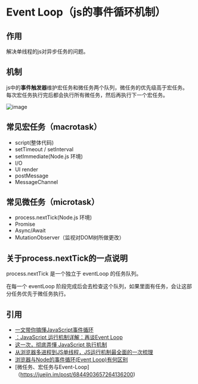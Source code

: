 # Event Loop（js的事件循环机制）
## 作用
解决单线程的js对异步任务的问题。
## 机制
js中的**事件触发器**维护宏任务和微任务两个队列，微任务的优先级高于宏任务。
每次宏任务执行完后都会执行所有微任务，然后再执行下一个宏任务。

![image](https://mmbiz.qpic.cn/mmbiz_jpg/WmXepF87uPkGGGia6u0aic2pyZGuSIus9bUsAGCABpT7yftDWYVkeibTprb5upDk5xzyPw40Qz3wicgWCAqUwtibhBA/640?wx_fmt=jpeg&tp=webp&wxfrom=5&wx_lazy=1&wx_co=1)

## 常见宏任务（macrotask）
- script(整体代码)
- setTimeout / setInterval
- setImmediate(Node.js 环境)
- I/O
- UI render
- postMessage
- MessageChannel

## 常见微任务（microtask）
- process.nextTick(Node.js 环境)
- Promise
- Async/Await
- MutationObserver（监视对DOM树所做更改）

## 关于process.nextTick的一点说明
process.nextTick 是一个独立于 eventLoop 的任务队列。

在每一个 eventLoop 阶段完成后会去检查这个队列，如果里面有任务，会让这部分任务优先于微任务执行。

## 引用

- [一文带你搞懂JavaScript事件循环](
https://juejin.im/post/5d2036106fb9a07eb15d76e9 )
- [：JavaScript 运行机制详解：再谈Event Loop
](http://www.ruanyifeng.com/blog/2014/10/event-loop.html )
- [这一次，彻底弄懂 JavaScript 执行机制
](https://juejin.im/post/59e85eebf265da430d571f89 ) 
- [从浏览器多进程到JS单线程，JS运行机制最全面的一次梳理](https://segmentfault.com/a/1190000012925872#item-7  )
- [浏览器与Node的事件循环(Event Loop)有何区别](https://github.com/ljianshu/Blog/issues/54)
- [微任务、宏任务与Event-Loop]（https://juejin.im/post/6844903657264136200)